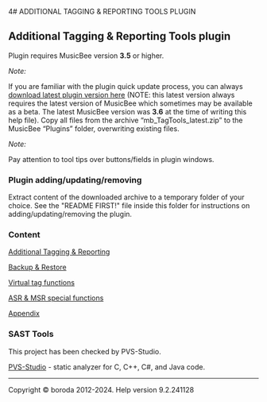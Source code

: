4# ADDITIONAL TAGGING & REPORTING TOOLS PLUGIN

## Additional Tagging \& Reporting Tools plugin

Plugin requires MusicBee version **3.5** or higher.

*Note:*

If you are familiar with the plugin quick update process, you can always [download latest plugin version here](https://www.mediafire.com/file/h2t08o9562efboi/mb_TagTools_latest.zip/file) (NOTE: this latest version always requires the latest version of MusicBee which sometimes may be available as a beta. The latest MusicBee version was **3.6** at the time of writing this help file). Copy all files from the archive “mb_TagTools_latest.zip” to the MusicBee “Plugins” folder, overwriting existing files.

*Note:*

Pay attention to tool tips over buttons/fields in plugin windows.

### Plugin adding/updating/removing

Extract content of the downloaded archive to a temporary folder of your choice. See the "README FIRST!" file inside this folder for instructions on adding/updating/removing the plugin.

### Content

[Additional Tagging \& Reporting](docs/ADDITIONALTAGGINGREPORTING.md)

[Backup \& Restore](docs/BACKUPRESTORE.md)

[Virtual tag functions](docs/VIRTUALTAGFUNCTIONS.md)

[ASR \& MSR special functions](docs/ASRMSRSPECIALFUNCTIONS.md)

[Appendix](docs/APPENDIX.md)

### SAST Tools

This project has been checked by PVS-Studio.

[PVS-Studio](https://pvs-studio.ru/ru/pvs-studio/?utm_source=website&utm_medium=github&utm_campaign=open_source) - static analyzer for C, C++, C#, and Java code.

***

Copyright © boroda 2012-2024. Help version 9.2.241128